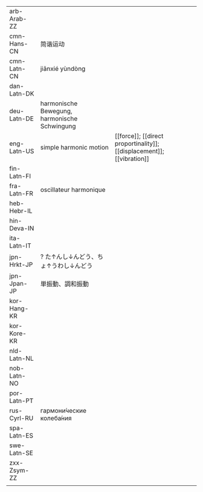| | | |
|-|-|-|
| arb-Arab-ZZ |  |  |
| cmn-Hans-CN | 简谐运动 |  |
| cmn-Latn-CN | jiǎnxié yùndòng |  |
| dan-Latn-DK |  |  |
| deu-Latn-DE | harmonische Bewegung, harmonische Schwingung |  |
| eng-Latn-US | simple harmonic motion | [[force]]; [[direct proportinality]]; [[displacement]]; [[vibration]] |
| fin-Latn-FI |  |  |
| fra-Latn-FR | oscillateur harmonique |  |
| heb-Hebr-IL |  |  |
| hin-Deva-IN |  |  |
| ita-Latn-IT |  |  |
| jpn-Hrkt-JP | ? た↑んし↓んどう、ちょ↑うわし↓んどう |  |
| jpn-Jpan-JP | 単振動、調和振動 |  |
| kor-Hang-KR |  |  |
| kor-Kore-KR |  |  |
| nld-Latn-NL |  |  |
| nob-Latn-NO |  |  |
| por-Latn-PT |  |  |
| rus-Cyrl-RU | гармони́ческие колеба́ния |  |
| spa-Latn-ES |  |  |
| swe-Latn-SE |  |  |
| zxx-Zsym-ZZ |  |  |
|  |  |  |
